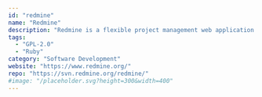 ```yaml
---
id: "redmine"
name: "Redmine"
description: "Redmine is a flexible project management web application."
tags:
  - "GPL-2.0"
  - "Ruby"
category: "Software Development"
website: "https://www.redmine.org/"
repo: "https://svn.redmine.org/redmine/"
#image: "/placeholder.svg?height=300&width=400"
---
```


